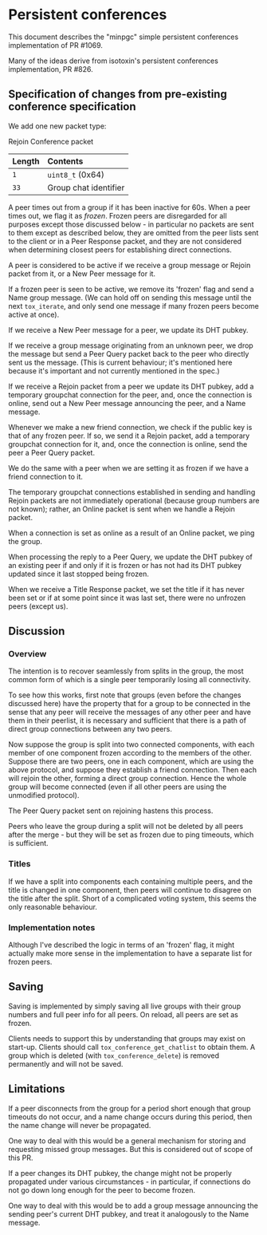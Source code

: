 # Persistent conferences

This document describes the "minpgc" simple persistent conferences
implementation of PR #1069.

Many of the ideas derive from isotoxin's persistent conferences implementation,
PR #826.

## Specification of changes from pre-existing conference specification

We add one new packet type:

Rejoin Conference packet

Length | Contents
:----- | :--------------------
`1`    | `uint8_t` (0x64)
`33`   | Group chat identifier

A peer times out from a group if it has been inactive for 60s. When a peer times
out, we flag it as _frozen_. Frozen peers are disregarded for all purposes
except those discussed below - in particular no packets are sent to them except
as described below, they are omitted from the peer lists sent to the client or
in a Peer Response packet, and they are not considered when determining closest
peers for establishing direct connections.

A peer is considered to be active if we receive a group message or Rejoin packet
from it, or a New Peer message for it.

If a frozen peer is seen to be active, we remove its 'frozen' flag and send a
Name group message. (We can hold off on sending this message until the next
`tox_iterate`, and only send one message if many frozen peers become active at
once).

If we receive a New Peer message for a peer, we update its DHT pubkey.

If we receive a group message originating from an unknown peer, we drop the
message but send a Peer Query packet back to the peer who directly sent us the
message. (This is current behaviour; it's mentioned here because it's important
and not currently mentioned in the spec.)

If we receive a Rejoin packet from a peer we update its DHT pubkey, add a
temporary groupchat connection for the peer, and, once the connection is online,
send out a New Peer message announcing the peer, and a Name message.

Whenever we make a new friend connection, we check if the public key is that of
any frozen peer. If so, we send it a Rejoin packet, add a temporary groupchat
connection for it, and, once the connection is online, send the peer a Peer
Query packet.

We do the same with a peer when we are setting it as frozen if we have a friend
connection to it.

The temporary groupchat connections established in sending and handling Rejoin
packets are not immediately operational (because group numbers are not known);
rather, an Online packet is sent when we handle a Rejoin packet.

When a connection is set as online as a result of an Online packet, we ping the
group.

When processing the reply to a Peer Query, we update the DHT pubkey of an
existing peer if and only if it is frozen or has not had its DHT pubkey updated
since it last stopped being frozen.

When we receive a Title Response packet, we set the title if it has never been
set or if at some point since it was last set, there were no unfrozen peers
(except us).

## Discussion

### Overview

The intention is to recover seamlessly from splits in the group, the most common
form of which is a single peer temporarily losing all connectivity.

To see how this works, first note that groups (even before the changes discussed
here) have the property that for a group to be connected in the sense that any
peer will receive the messages of any other peer and have them in their
peerlist, it is necessary and sufficient that there is a path of direct group
connections between any two peers.

Now suppose the group is split into two connected components, with each member
of one component frozen according to the members of the other. Suppose there are
two peers, one in each component, which are using the above protocol, and
suppose they establish a friend connection. Then each will rejoin the other,
forming a direct group connection. Hence the whole group will become connected
(even if all other peers are using the unmodified protocol).

The Peer Query packet sent on rejoining hastens this process.

Peers who leave the group during a split will not be deleted by all peers after
the merge - but they will be set as frozen due to ping timeouts, which is
sufficient.

### Titles

If we have a split into components each containing multiple peers, and the title
is changed in one component, then peers will continue to disagree on the title
after the split. Short of a complicated voting system, this seems the only
reasonable behaviour.

### Implementation notes

Although I've described the logic in terms of an 'frozen' flag, it might
actually make more sense in the implementation to have a separate list for
frozen peers.

## Saving

Saving is implemented by simply saving all live groups with their group numbers
and full peer info for all peers. On reload, all peers are set as frozen.

Clients needs to support this by understanding that groups may exist on
start-up. Clients should call `tox_conference_get_chatlist` to obtain them. A
group which is deleted (with `tox_conference_delete`) is removed permanently and
will not be saved.

## Limitations

If a peer disconnects from the group for a period short enough that group
timeouts do not occur, and a name change occurs during this period, then the
name change will never be propagated.

One way to deal with this would be a general mechanism for storing and
requesting missed group messages. But this is considered out of scope of this
PR.

If a peer changes its DHT pubkey, the change might not be properly propagated
under various circumstances - in particular, if connections do not go down long
enough for the peer to become frozen.

One way to deal with this would be to add a group message announcing the sending
peer's current DHT pubkey, and treat it analogously to the Name message.
